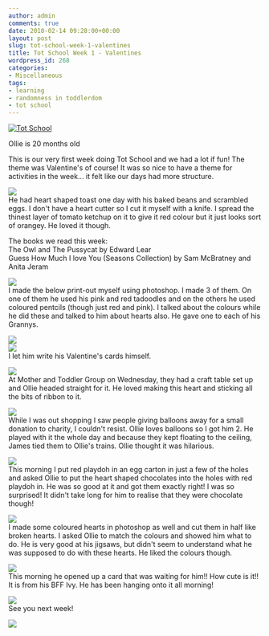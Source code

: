 ```yaml
---
author: admin
comments: true
date: 2010-02-14 09:28:00+00:00
layout: post
slug: tot-school-week-1-valentines
title: Tot School Week 1 - Valentines
wordpress_id: 268
categories:
- Miscellaneous
tags:
- learning
- randomness in toddlerdom
- tot school
---
```


[![Tot School](http://i131.photobucket.com/albums/p316/carisahinson/Tot-School.gif)](http://lapbooksbycarisa.homestead.com/TotSchool.html)  


Ollie is 20 months old  
  


This is our very first week doing Tot School and we had a lot if fun!  The theme was Valentine's of course!  It was so nice to have a theme for activities in the week... it felt like our days had more structure.  
  
[![](http://2.bp.blogspot.com/_C-ub7-hXVgE/S3fK-u06PUI/AAAAAAAAINE/r71fHuRsf0I/s400/IMG_6657.JPG)](http://2.bp.blogspot.com/_C-ub7-hXVgE/S3fK-u06PUI/AAAAAAAAINE/r71fHuRsf0I/s1600/IMG_6657.JPG)  
He had heart shaped toast one day with his baked beans and scrambled eggs.  I don't have a heart cutter so I cut it myself with a knife.  I spread the thinest layer of tomato ketchup on it to give it red colour but it just looks sort of orangey.  He loved it though.  
  
The books we read this week:  
The Owl and The Pussycat by Edward Lear  
Guess How Much I love You (Seasons Collection) by Sam McBratney and Anita Jeram  
  
[![](http://2.bp.blogspot.com/_C-ub7-hXVgE/S3fM6SBDvTI/AAAAAAAAINk/_kjSPYcOQn4/s400/IMG_6821.JPG)](http://2.bp.blogspot.com/_C-ub7-hXVgE/S3fM6SBDvTI/AAAAAAAAINk/_kjSPYcOQn4/s1600/IMG_6821.JPG)  
I made the below print-out myself using photoshop.  I made 3 of them.  On one of them he used his pink and red tadoodles and on the others he used coloured pentcils (though just red and pink).  I talked about the colours while he did these and talked to him about hearts also.  He gave one to each of his Grannys.  
  
[![](http://3.bp.blogspot.com/_C-ub7-hXVgE/S3fK9Adx9tI/AAAAAAAAIMs/3Jtq9cqAAW8/s400/IMG_6662.JPG)](http://3.bp.blogspot.com/_C-ub7-hXVgE/S3fK9Adx9tI/AAAAAAAAIMs/3Jtq9cqAAW8/s1600/IMG_6662.JPG)  
[![](http://1.bp.blogspot.com/_C-ub7-hXVgE/S3fK9nmdLyI/AAAAAAAAIM0/nJdRHI7J6I0/s400/IMG_6663.JPG)](http://1.bp.blogspot.com/_C-ub7-hXVgE/S3fK9nmdLyI/AAAAAAAAIM0/nJdRHI7J6I0/s1600/IMG_6663.JPG)  
I let him write his Valentine's cards himself.  
  
[![](http://1.bp.blogspot.com/_C-ub7-hXVgE/S3fK_DSfGTI/AAAAAAAAINM/ibBBePOqo1g/s400/IMG_6741.JPG)](http://1.bp.blogspot.com/_C-ub7-hXVgE/S3fK_DSfGTI/AAAAAAAAINM/ibBBePOqo1g/s1600/IMG_6741.JPG)  
At Mother and Toddler Group on Wednesday, they had a craft table set up and Ollie headed straight for it.  He loved making this heart and sticking all the bits of ribbon to it.  
  
[![](http://2.bp.blogspot.com/_C-ub7-hXVgE/S3fK-BRkRMI/AAAAAAAAIM8/oWJdBFE6b_M/s400/IMG_6665.JPG)](http://2.bp.blogspot.com/_C-ub7-hXVgE/S3fK-BRkRMI/AAAAAAAAIM8/oWJdBFE6b_M/s1600/IMG_6665.JPG)  
While I was out shopping I saw people giving balloons away for a small donation to charity, I couldn't resist.  Ollie loves balloons so I got him 2.  He played with it the whole day and because they kept floating to the ceiling, James tied them to Ollie's trains.  Ollie thought it was hilarious.  
  
[![](http://1.bp.blogspot.com/_C-ub7-hXVgE/S3fM5MLXjJI/AAAAAAAAINU/-e9gpgKXq3U/s400/IMG_6776.JPG)](http://1.bp.blogspot.com/_C-ub7-hXVgE/S3fM5MLXjJI/AAAAAAAAINU/-e9gpgKXq3U/s1600/IMG_6776.JPG)  
This morning I put red playdoh in an egg carton in just a few of the holes and asked Ollie to put the heart shaped chocolates into the holes with red playdoh in.  He was so good at it and got them exactly right!  I was so surprised!  It didn't take long for him to realise that they were chocolate though!  
  
[![](http://2.bp.blogspot.com/_C-ub7-hXVgE/S3fM6tW-IcI/AAAAAAAAINs/5Vhf6Jw9j4A/s400/IMG_6824.JPG)](http://2.bp.blogspot.com/_C-ub7-hXVgE/S3fM6tW-IcI/AAAAAAAAINs/5Vhf6Jw9j4A/s1600/IMG_6824.JPG)  
I made some coloured hearts in photoshop as well and cut them in half like broken hearts.  I asked Ollie to match the colours and showed him what to do.  He is very good at his jigsaws, but didn't seem to understand what he was supposed to do with these hearts.  He liked the colours though.  
  
[![](http://2.bp.blogspot.com/_C-ub7-hXVgE/S3fM521tJ4I/AAAAAAAAINc/xd2YKl_nd8o/s400/IMG_6818.JPG)](http://2.bp.blogspot.com/_C-ub7-hXVgE/S3fM521tJ4I/AAAAAAAAINc/xd2YKl_nd8o/s1600/IMG_6818.JPG)  
This morning he opened up a card that was waiting for him!!  How cute is it!!  It is from his BFF Ivy.  He has been hanging onto it all morning!  
  
[![](http://4.bp.blogspot.com/_C-ub7-hXVgE/S3fM7NkaY2I/AAAAAAAAIN0/jDtmIz8vvwo/s400/IMG_6832.JPG)](http://4.bp.blogspot.com/_C-ub7-hXVgE/S3fM7NkaY2I/AAAAAAAAIN0/jDtmIz8vvwo/s1600/IMG_6832.JPG)  
See you next week!  


![](https://blogger.googleusercontent.com/tracker/251139911615938991-7621512048352175067?l=www.outmumbered.com)
